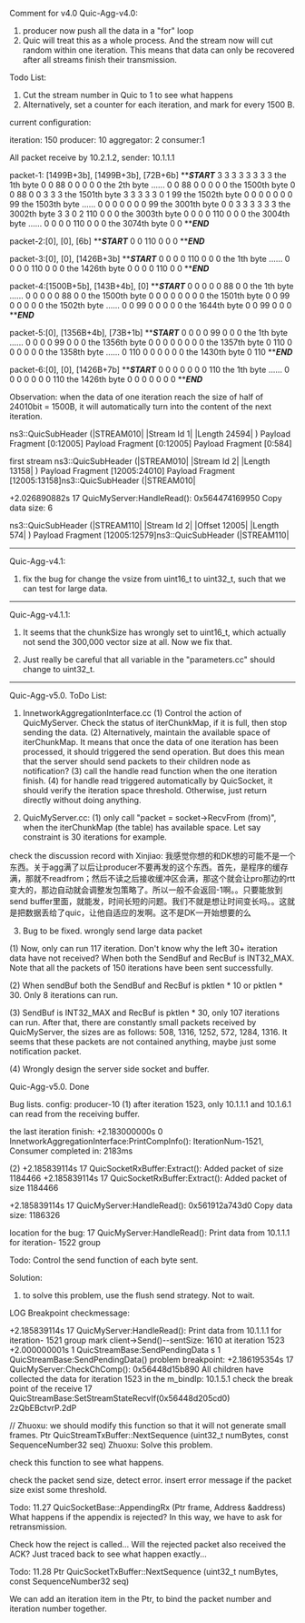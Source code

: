 Comment for v4.0
Quic-Agg-v4.0:
1. producer now push all the data in a "for" loop
2. Quic will treat this as a whole process. And the stream now will cut random within one iteration. This means that data can only be recovered after all streams finish their transmission.

Todo List:
1. Cut the stream number in Quic to 1 to see what happens
2. Alternatively, set a counter for each iteration, and mark for every 1500 B.

current configuration:

iteration: 150
producer: 10
aggregator: 2
consumer:1

All packet receive by 10.2.1.2, sender: 10.1.1.1

packet-1: [1499B+3b], [1499B+3b], [72B+6b]
***********START*********
3 3 3 3 3 3 3 3  the 1th byte
0 0 88 0 0 0 0 0  the 2th byte
......
0 0 88 0 0 0 0 0  the 1500th byte
0 0 88 0 0 3 3 3  the 1501th byte
3 3 3 3 3 0 1 99  the 1502th byte
0 0 0 0 0 0 0 99  the 1503th byte
......
0 0 0 0 0 0 0 99  the 3001th byte
0 0 3 3 3 3 3 3  the 3002th byte
3 3 0 2 110 0 0 0  the 3003th byte
0 0 0 0 110 0 0 0  the 3004th byte
......
0 0 0 0 110 0 0 0  the 3074th byte
0 0
***********END*********

packet-2:[0], [0], [6b]
***********START*********
0 0 110 0 0 0
***********END*********

packet-3:[0], [0], [1426B+3b]
***********START*********
0 0 0 0 110 0 0 0  the 1th byte
......
0 0 0 0 110 0 0 0  the 1426th byte
0 0 0 0 110 0 0
***********END*********

packet-4:[1500B+5b], [143B+4b], [0]
***********START*********
0 0 0 0 0 88 0 0  the 1th byte
......
0 0 0 0 0 88 0 0  the 1500th byte
0 0 0 0 0 0 0 0  the 1501th byte
0 0 99 0 0 0 0 0  the 1502th byte
......
0 0 99 0 0 0 0 0  the 1644th byte
0 0 99 0 0 0
***********END*********

packet-5:[0], [1356B+4b], [73B+1b]
***********START*********
0 0 0 0 99 0 0 0  the 1th byte
......
0 0 0 0 99 0 0 0  the 1356th byte
0 0 0 0 0 0 0 0  the 1357th byte
0 110 0 0 0 0 0 0  the 1358th byte
......
0 110 0 0 0 0 0 0  the 1430th byte
0 110
***********END*********

packet-6:[0], [0], [1426B+7b]
***********START*********
0 0 0 0 0 0 0 110  the 1th byte
......
0 0 0 0 0 0 0 110  the 1426th byte
0 0 0 0 0 0 0
***********END*********

Observation: when the data of one iteration reach the size of half of 24010bit = 1500B, it will automatically turn into the content of the next iteration.

ns3::QuicSubHeader (|STREAM010|
|Stream Id 1|
|Length 24594|
) Payload Fragment [0:12005] Payload Fragment [0:12005] Payload Fragment [0:584]

first stream
ns3::QuicSubHeader (|STREAM010|
|Stream Id 2|
|Length 13158|
) Payload Fragment [12005:24010] Payload Fragment [12005:13158]ns3::QuicSubHeader (|STREAM010|

+2.026890882s 17 QuicMyServer:HandleRead(): 0x564474169950 Copy data size: 6

ns3::QuicSubHeader (|STREAM110|
|Stream Id 2|
|Offset 12005|
|Length 574|
) Payload Fragment [12005:12579]ns3::QuicSubHeader (|STREAM110|

----------------------------
Quic-Agg-v4.1:
1. fix the bug for change the vsize from uint16_t to uint32_t, such that we can test for large data.

----------------------------
Quic-Agg-v4.1.1:
1. It seems that the chunkSize has wrongly set to uint16_t, which actually not send the 300,000 vector size at all. Now we fix that.

2. Just really be careful that all variable in the "parameters.cc" should change to uint32_t.


---------------------------
Quic-Agg-v5.0. ToDo List:
1. InnetworkAggregationInterface.cc
(1) Control the action of QuicMyServer. Check the status of iterChunkMap, if it is full, then stop sending the data.
(2) Alternatively, maintain the available space of iterChunkMap. It means that once the data of one iteration has been processed, it should triggered the send operation. But does this mean that the server should send packets to their children node as notification?
(3) call the handle read function when the one iteration finish.
(4) for handle read triggered automatically by QuicSocket, it should verify the iteration space threshold. Otherwise, just return directly without doing anything. 

2. QuicMyServer.cc:
(1) only call "packet = socket->RecvFrom (from)", when the iterChunkMap (the table) has available space. Let say constraint is 30 iterations for example.

check the discussion record with Xinjiao:
我感觉你想的和DK想的可能不是一个东西。关于agg满了以后让producer不要再发的这个东西。首先，是程序的缓存满，那就不readfrom；然后不读之后接收缓冲区会满，那这个就会让pro那边的rtt变大的，那边自动就会调整发包策略了。所以一般不会返回-1啊。。只要能放到send buffer里面，就能发，时间长短的问题。我们不就是想让时间变长吗。。这就是把数据丢给了quic，让他自适应的发啊。这不是DK一开始想要的么

3. Bug to be fixed.
wrongly send large data packet

(1) Now, only can run 117 iteration. Don't know why the left 30+ iteration data have not received? When both the SendBuf and RecBuf is INT32_MAX. Note that all the packets of 150 iterations have been sent successfully.

(2) When sendBuf both the SendBuf and RecBuf is pktlen * 10 or pktlen * 30. Only 8 iterations can run.

(3) SendBuf is INT32_MAX and RecBuf is pktlen * 30, only 107 iterations can run. After that, there are constantly small packets received by QuicMyServer, the sizes are as follows: 508, 1316, 1252, 572, 1284, 1316. It seems that these packets are not contained anything, maybe just some notification packet.

(4) Wrongly design the server side socket and buffer.

Quic-Agg-v5.0. Done

Bug lists.
config: producer-10
(1) after iteration 1523, only 10.1.1.1 and 10.1.6.1 can read from the receiving buffer.
 
the last iteration finish:
+2.183000000s 0 InnetworkAggregationInterface:PrintCompInfo(): IterationNum-1521, Consumer completed in: 2183ms

(2) +2.185839114s 17 QuicSocketRxBuffer:Extract(): Added packet of size 1184466
+2.185839114s 17 QuicSocketRxBuffer:Extract(): Added packet of size 1184466

+2.185839114s 17 QuicMyServer:HandleRead(): 0x561912a743d0 Copy data size: 1186326

location for the bug:
17 QuicMyServer:HandleRead(): Print data from 10.1.1.1 for iteration- 1522 group

Todo:
Control the send function of each byte sent.

Solution:
1. to solve this problem, use the flush send strategy. Not to wait.

LOG Breakpoint checkmessage:

+2.185839114s 17 QuicMyServer:HandleRead(): Print data from 10.1.1.1 for iteration- 1521 group
mark
client->Send()--sentSize: 1610 at iteration 1523
+2.000000001s 1 QuicStreamBase:SendPendingData
s 1 QuicStreamBase:SendPendingData()
problem breakpoint:
+2.186195354s 17 QuicMyServer:CheckChComp(): 0x56448d15b890 All children have collected the data for iteration 1523 in the m_bindIp: 10.1.5.1
check the break point of the receive 17 QuicStreamBase:SetStreamStateRecvIf(0x56448d205cd0)
2zQbEBctvrP.2dP

// Zhuoxu: we should modify this function so that it will not generate small frames.
Ptr<Packet>
QuicStreamTxBuffer::NextSequence (uint32_t numBytes, const SequenceNumber32 seq)
Zhuoxu: Solve this problem.

check this function to see what happens.


check the packet send size, detect error.
insert error message if the packet size exist some threshold.

Todo: 11.27
QuicSocketBase::AppendingRx (Ptr<Packet> frame, Address &address)
What happens if the appendix is rejected? In this way, we have to ask for retransmission.

Check how the reject is called...
Will the rejected packet also received the ACK? Just traced back to see what happen exactly...

Todo: 11.28
Ptr<Packet> QuicSocketTxBuffer::NextSequence (uint32_t numBytes,
                                              const SequenceNumber32 seq)

We can add an iteration item in the Ptr<QuicSocketTxItem>, to bind the packet number and iteration number together.